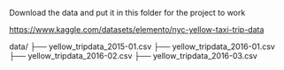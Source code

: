 Download the data and put it in this folder for the project to work

https://www.kaggle.com/datasets/elemento/nyc-yellow-taxi-trip-data

data/
  ├── yellow_tripdata_2015-01.csv
  ├── yellow_tripdata_2016-01.csv
  ├── yellow_tripdata_2016-02.csv
  ├── yellow_tripdata_2016-03.csv